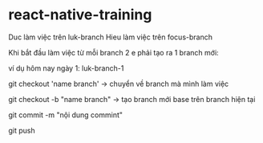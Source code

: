 # react-native-training

Duc làm việc trên luk-branch
Hieu làm việc trên focus-branch

Khi bắt đầu làm việc từ mỗi branch 2 e phải tạo ra 1 branch mới:

ví dụ hôm nay ngày 1: luk-branch-1

git checkout 'name branch' -> chuyển về branch mà mình làm việc 

git checkout -b "name branch" -> tạo branch mới base trên branch hiện tại

git commit -m "nội dung commint"

git push

